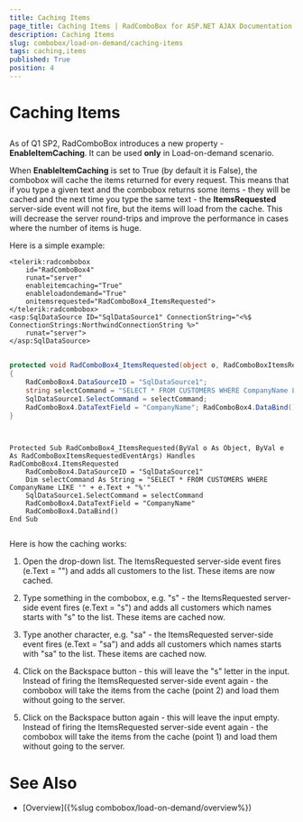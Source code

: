 ```yaml
---
title: Caching Items
page_title: Caching Items | RadComboBox for ASP.NET AJAX Documentation
description: Caching Items
slug: combobox/load-on-demand/caching-items
tags: caching,items
published: True
position: 4
---
```


# Caching Items



## 

As of Q1 SP2, RadComboBox introduces a new property - **EnableItemCaching**. It can be used **only** in Load-on-demand scenario.

When **EnableItemCaching** is set to True (by default it is False), the combobox will cache the items returned for every request. This means that if you type a given text and the combobox returns some items - they will be cached and the next time you type the same text - the **ItemsRequested** server-side event will not fire, but the items will load from the cache. This will decrease the server round-trips and improve the performance in cases where the number of items is huge.

Here is a simple example:

````ASPNET
<telerik:radcombobox 
	id="RadComboBox4" 
	runat="server" 
	enableitemcaching="True" 
	enableloadondemand="True"
	onitemsrequested="RadComboBox4_ItemsRequested">
</telerik:radcombobox>
<asp:SqlDataSource ID="SqlDataSource1" ConnectionString="<%$ ConnectionStrings:NorthwindConnectionString %>"
	runat="server">
</asp:SqlDataSource>
````





````C#
	
protected void RadComboBox4_ItemsRequested(object o, RadComboBoxItemsRequestedEventArgs e) 
{
	RadComboBox4.DataSourceID = "SqlDataSource1"; 
	string selectCommand = "SELECT * FROM CUSTOMERS WHERE CompanyName LIKE '" + e.Text + "%'"; 
	SqlDataSource1.SelectCommand = selectCommand; 
	RadComboBox4.DataTextField = "CompanyName"; RadComboBox4.DataBind(); 
}
	
````
````VB.NET
		
Protected Sub RadComboBox4_ItemsRequested(ByVal o As Object, ByVal e As RadComboBoxItemsRequestedEventArgs) Handles RadComboBox4.ItemsRequested
	RadComboBox4.DataSourceID = "SqlDataSource1"
	Dim selectCommand As String = "SELECT * FROM CUSTOMERS WHERE CompanyName LIKE '" + e.Text + "%'"
	SqlDataSource1.SelectCommand = selectCommand
	RadComboBox4.DataTextField = "CompanyName"
	RadComboBox4.DataBind()
End Sub
	
````


Here is how the caching works:

1. Open the drop-down list. The ItemsRequested server-side event fires (e.Text = "") and adds all customers to the list. These items are now cached.

2. Type something in the combobox, e.g. "s" - the ItemsRequested server-side event fires (e.Text = "s") and adds all customers which names starts with "s" to the list. These items are cached now.

3. Type another character, e.g. "sa" - the ItemsRequested server-side event fires (e.Text = "sa") and adds all customers which names starts with "sa" to the list. These items are cached now.

4. Click on the Backspace button - this will leave the "s" letter in the input. Instead of firing the ItemsRequested server-side event again - the combobox will take the items from the cache (point 2) and load them without going to the server.

5. Click on the Backspace button again - this will leave the input empty. Instead of firing the ItemsRequested server-side event again - the combobox will take the items from the cache (point 1) and load them without going to the server.

# See Also

 * [Overview]({%slug combobox/load-on-demand/overview%})
